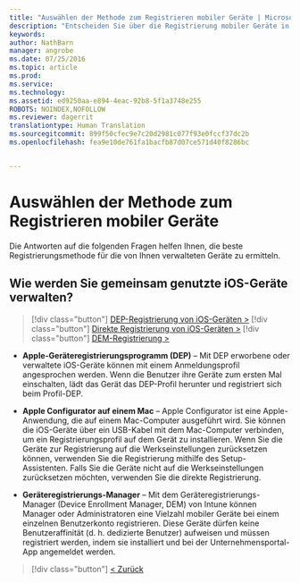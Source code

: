 ```yaml
---
title: "Auswählen der Methode zum Registrieren mobiler Geräte | Microsoft Intune"
description: "Entscheiden Sie über die Registrierung mobiler Geräte in Intune durch Beantworten einiger einfacher Fragen"
keywords: 
author: NathBarn
manager: angrobe
ms.date: 07/25/2016
ms.topic: article
ms.prod: 
ms.service: 
ms.technology: 
ms.assetid: ed9250aa-e894-4eac-92b8-5f1a3748e255
ROBOTS: NOINDEX,NOFOLLOW
ms.reviewer: dagerrit
translationtype: Human Translation
ms.sourcegitcommit: 899f50cfec9e7c20d2981c077f93e0fccf37dc2b
ms.openlocfilehash: fea9e10de761fa1bacfb87d07ce571d40f8286bc


---
```

# Auswählen der Methode zum Registrieren mobiler Geräte

Die Antworten auf die folgenden Fragen helfen Ihnen, die beste Registrierungsmethode für die von Ihnen verwalteten Geräte zu ermitteln.


## **Wie werden Sie gemeinsam genutzte iOS-Geräte verwalten?**

  > [!div class="button"]
  [DEP-Registrierung von iOS-Geräten >](/intune/deploy-use/ios-device-enrollment-program-in-microsoft-intune)
  > [!div class="button"]
  [Direkte Registrierung von iOS-Geräten >](/intune/deploy-use/ios-direct-enrollment-in-microsoft-intune)
  > [!div class="button"]
  [DEM-Registrierung >](/intune/deploy-use/enroll-corporate-owned-devices-with-the-device-enrollment-manager-in-microsoft-intune)

  - **Apple-Geräteregistrierungsprogramm (DEP)** – Mit DEP erworbene oder verwaltete iOS-Geräte können mit einem Anmeldungsprofil angesprochen werden. Wenn die Benutzer ihre Geräte zum ersten Mal einschalten, lädt das Gerät das DEP-Profil herunter und registriert sich beim Profil-DEP.

  - **Apple Configurator auf einem Mac** – Apple Configurator ist eine Apple-Anwendung, die auf einem Mac-Computer ausgeführt wird. Sie können die iOS-Geräte über ein USB-Kabel mit dem Mac-Computer verbinden, um ein Registrierungsprofil auf dem Gerät zu installieren. Wenn Sie die Geräte zur Registrierung auf die Werkseinstellungen zurücksetzen können, verwenden Sie die Registrierung mithilfe des Setup-Assistenten. Falls Sie die Geräte nicht auf die Werkseinstellungen zurücksetzen möchten, verwenden Sie die direkte Registrierung.

  - **Geräteregistrierungs-Manager** – Mit dem Geräteregistrierungs-Manager (Device Enrollment Manager, DEM) von Intune können Manager oder Administratoren eine Vielzahl mobiler Geräte bei einem einzelnen Benutzerkonto registrieren. Diese Geräte dürfen keine Benutzeraffinität (d. h. dedizierte Benutzer) aufweisen und müssen registriert werden, indem sie installiert und bei der Unternehmensportal-App angemeldet werden.

  > [!div class="button"]
  [< Zurück](choose-how-to-enroll-devices3.md)



<!--HONumber=Sep16_HO2-->


